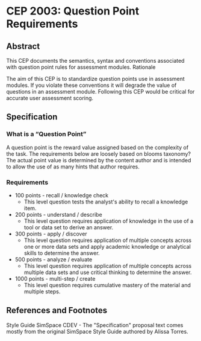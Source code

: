 # CEP 2003: Question Point Requirements


## Abstract

This CEP documents the semantics, syntax and conventions associated with question point rules for assessment modules. 
Rationale

The aim of this CEP is to standardize question points use in assessment modules. If you violate these conventions it will degrade the value of questions in an assessment module. Following this CEP would be critical for accurate user assessment scoring.  

## Specification


### What is a “Question Point”

A question point is the reward value assigned based on the complexity of the task. The requirements below are loosely based on blooms taxonomy? The actual point value is determined by the content author and is intended to allow the use of as many hints that author requires.

### Requirements

*  100 points - recall / knowledge check
    *  This level question tests the analyst's ability to recall a knowledge item.
*  200 points - understand / describe
    *  This level question requires application of knowledge in the use of a tool or data set to derive an answer.
*  300 points - apply / discover
    *  This level question requires application of multiple concepts across one or more data sets and apply academic knowledge or analytical skills to determine the answer.
*  500 points - analyze / evaluate
    *  This level question requires application of multiple concepts across multiple data sets and use critical thinking to determine the answer.
*  1000 points - multi-step / create
    *  This level question requires cumulative mastery of the material and multiple steps.

## References and Footnotes

Style Guide SimSpace CDEV - The "Specification" proposal text comes mostly from the original SimSpace Style Guide authored by Alissa Torres.

